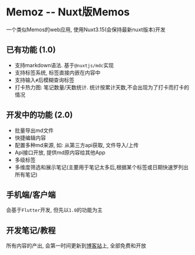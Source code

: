 # Memoz --  Nuxt版Memos

一个类似Memos的web应用, 使用Nuxt3.15(会保持最新nuxt版本)开发

## 已有功能 (1.0)

- 支持markdown语法. 基于`@nuxtjs/mdc`实现
- 支持标签系统, 标签直接内嵌在内容中
- 支持输入`#`后模糊查询标签
- 打卡热力图: 笔记数量/天数统计. 统计按累计天数,不会出现为了打卡而打卡的情况

## 开发中的功能 (2.0)

- 批量导出md文件
- 快捷编辑内容
- 配置多种md来源, 如: 从第三方api获取, 文件导入/上传
- Api接口开放, 提供md原内容给其他App
- 多级标签
- 多维度筛选和展示笔记(主要用于笔记太多后,根据某个标签或日期快速罗列出所有笔记)

## 手机端/客户端

会基于`Flutter`开发, 但先以`1.0`的功能为主

## 开发笔记/教程

所有内容的产出, 会第一时间更新到[博客站](https://blog.zzao.club)上, 全部免费和开放

